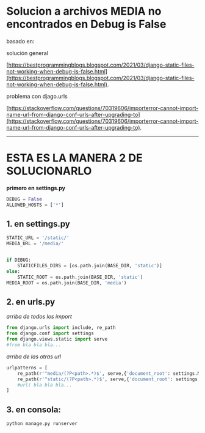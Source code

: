 # Solucion a archivos MEDIA no encontrados en Debug is False

basado en:

solución general

[https://bestprogrammingblogs.blogspot.com/2021/03/django-static-files-not-working-when-debug-is-false.html](https://bestprogrammingblogs.blogspot.com/2021/03/django-static-files-not-working-when-debug-is-false.html).

problema con djago.urls

[https://stackoverflow.com/questions/70319606/importerror-cannot-import-name-url-from-django-conf-urls-after-upgrading-to](https://stackoverflow.com/questions/70319606/importerror-cannot-import-name-url-from-django-conf-urls-after-upgrading-to).

  

---

# ESTA ES LA MANERA 2 DE SOLUCIONARLO


**primero en settings.py**

``` python
DEBUG = False
ALLOWED_HOSTS = ['*']
```


## 1. en settings.py

``` python
STATIC_URL = '/static/'
MEDIA_URL = '/media/'


if DEBUG:
    STATICFILES_DIRS = [os.path.join(BASE_DIR, 'static')]
else:
    STATIC_ROOT = os.path.join(BASE_DIR, 'static')
MEDIA_ROOT = os.path.join(BASE_DIR, 'media')
```



## 2. en urls.py


*arriba de todos los import*
``` python
from django.urls import include, re_path
from django.conf import settings
from django.views.static import serve
#from bla bla bla...
```

*arriba de las otras url*
``` python
urlpatterns = [
    re_path(r'^media/(?P<path>.*)$', serve,{'document_root': settings.MEDIA_ROOT}),
    re_path(r'^static/(?P<path>.*)$', serve,{'document_root': settings.STATIC_ROOT}),
    #url( bla bla bla...
]
```

## 3. en consola:
``` console
python manage.py runserver
```











